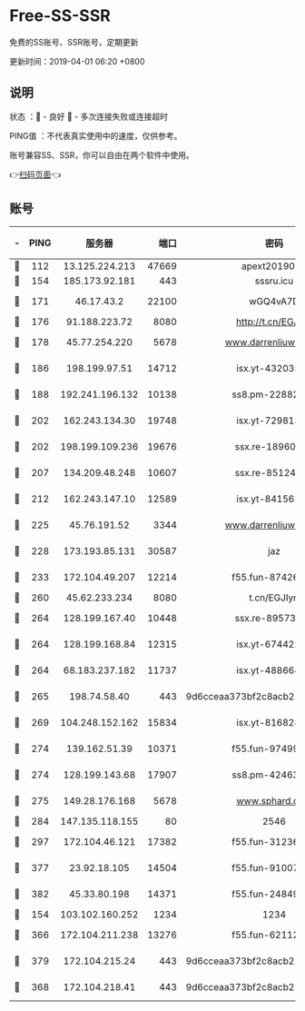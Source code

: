 # Free-SS-SSR

免费的SS账号、SSR账号，定期更新

更新时间：2019-04-01 06:20 +0800

## 说明

状态     ：🙂 - 良好 🙁 - 多次连接失败或连接超时

PING值   ：不代表真实使用中的速度，仅供参考。

账号兼容SS、SSR，你可以自由在两个软件中使用。

👉[扫码页面](https://liesauer.github.io/Free-SS-SSR/)👈

## 账号

|-|PING|服务器|端口|密码|加密方式|区域|
|:----:|:----:|:-----:|-----:|:----:|:----:|:----:|
|🙂|112|13.125.224.213|47669|apext2019001|chacha20|KR|
|🙂|154|185.173.92.181|443|sssru.icu|rc4-md5|RU|
|🙂|171|46.17.43.2|22100|wGQ4vA7D|aes-256-gcm|RU|
|🙂|176|91.188.223.72|8080|http://t.cn/EGJIyrl|rc4-md5|RU|
|🙂|178|45.77.254.220|5678|www.darrenliuwei.com|aes-256-cfb|SG|
|🙂|186|198.199.97.51|14712|isx.yt-43203558|aes-256-cfb|US|
|🙂|188|192.241.196.132|10138|ss8.pm-22882604|aes-256-cfb|US|
|🙂|202|162.243.134.30|19748|isx.yt-72981340|aes-256-cfb|US|
|🙂|202|198.199.109.236|19676|ssx.re-18960694|aes-256-cfb|US|
|🙂|207|134.209.48.248|10607|ssx.re-85124094|aes-256-cfb|US|
|🙂|212|162.243.147.10|12589|isx.yt-84156264|aes-256-cfb|US|
|🙂|225|45.76.191.52|3344|www.darrenliuwei.com|aes-256-cfb|JP|
|🙂|228|173.193.85.131|30587|jaz|aes-256-cfb|US|
|🙂|233|172.104.49.207|12214|f55.fun-87426879|aes-256-cfb|SG|
|🙂|260|45.62.233.234|8080|t.cn/EGJIyrl|rc4-md5|CA|
|🙂|264|128.199.167.40|10448|ssx.re-89573938|aes-256-cfb|SG|
|🙂|264|128.199.168.84|12315|isx.yt-67442240|aes-256-cfb|SG|
|🙂|264|68.183.237.182|11737|isx.yt-48866493|aes-256-cfb|SG|
|🙂|265|198.74.58.40|443|9d6cceaa373bf2c8acb22e60b6a58be6|aes-256-cfb|US|
|🙂|269|104.248.152.162|15834|isx.yt-81682851|aes-256-cfb|SG|
|🙂|274|139.162.51.39|10371|f55.fun-97499168|aes-256-cfb|SG|
|🙂|274|128.199.143.68|17907|ss8.pm-42463996|aes-256-cfb|SG|
|🙂|275|149.28.176.168|5678|www.sphard.com|aes-256-cfb|AU|
|🙂|284|147.135.118.155|80|2546|chacha20|US|
|🙂|297|172.104.46.121|17382|f55.fun-31236609|aes-256-cfb|SG|
|🙂|377|23.92.18.105|14504|f55.fun-91007249|aes-256-cfb|US|
|🙂|382|45.33.80.198|14371|f55.fun-24849539|aes-256-cfb|US|
|🙂|154|103.102.160.252|1234|1234|rc4-md5|JP|
|🙂|366|172.104.211.238|13276|f55.fun-62112830|aes-256-cfb|US|
|🙂|379|172.104.215.24|443|9d6cceaa373bf2c8acb22e60b6a58be6|aes-256-cfb|US|
|🙁|368|172.104.218.41|443|9d6cceaa373bf2c8acb22e60b6a58be6|aes-256-cfb|US|
